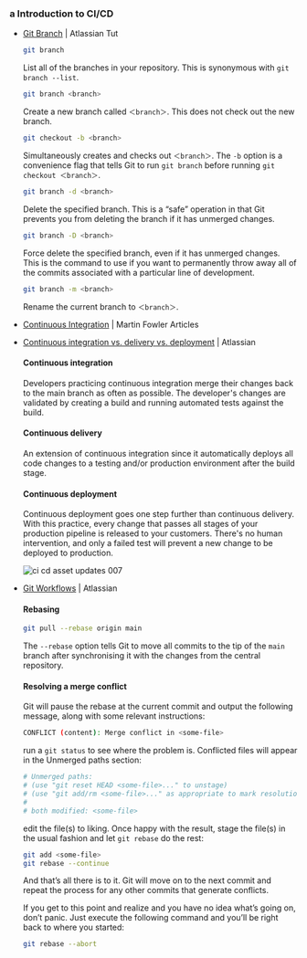 ### a Introduction to CI/CD

- [Git Branch](https://www.atlassian.com/git/tutorials/using-branches) | Atlassian Tut

  ```bash
  git branch
  ```
  List all of the branches in your repository. This is synonymous with `git branch --list`.

  ```bash
  git branch <branch>
  ```
  Create a new branch called `＜branch＞`. This does not check out the new branch.

  ```bash
  git checkout -b <branch>
  ```
  Simultaneously creates and checks out `＜branch＞`. The `-b` option is a convenience flag that tells Git to run `git branch` before running `git checkout ＜branch＞`.

  ```bash
  git branch -d <branch>
  ```
  Delete the specified branch. This is a “safe” operation in that Git prevents you from deleting the branch if it has unmerged changes.

  ```bash
  git branch -D <branch>
  ```
  Force delete the specified branch, even if it has unmerged changes. This is the command to use if you want to permanently throw away all of the commits associated with a particular line of development.

  ```bash
  git branch -m <branch>
  ```
  Rename the current branch to `＜branch＞`.

- [Continuous Integration](https://www.martinfowler.com/articles/continuousIntegration.html) | Martin Fowler Articles
- [Continuous integration vs. delivery vs. deployment](https://www.atlassian.com/continuous-delivery/principles/continuous-integration-vs-delivery-vs-deployment) | Atlassian

  #### Continuous integration
  Developers practicing continuous integration merge their changes back to the main branch as often as possible.
  The developer's changes are validated by creating a build and running automated tests against the build.

  #### Continuous delivery
  An extension of continuous integration since it automatically deploys all code changes to a testing and/or production environment after the build stage.

  #### Continuous deployment
  Continuous deployment goes one step further than continuous delivery. With this practice, every change that passes all stages of your production pipeline is released to your customers. There's no human intervention, and only a failed test will prevent a new change to be deployed to production.

  ![ci cd asset updates  007](https://github.com/yousefelassal/fullstackopen/assets/76617202/6905fbcb-75ae-41b4-b45b-8f03da127d59)

- [Git Workflows](https://www.atlassian.com/git/tutorials/comparing-workflows) | Atlassian

  #### Rebasing
  ```bash
  git pull --rebase origin main
  ```
  The `--rebase` option tells Git to move all commits to the tip of the `main` branch after synchronising it with the changes from the central repository.

  #### Resolving a merge conflict
  Git will pause the rebase at the current commit and output the following message, along with some relevant instructions:
  ```bash
  CONFLICT (content): Merge conflict in <some-file>
  ```

  run a `git status` to see where the problem is. Conflicted files will appear in the Unmerged paths section:
  ```bash
  # Unmerged paths:
  # (use "git reset HEAD <some-file>..." to unstage)
  # (use "git add/rm <some-file>..." as appropriate to mark resolution)
  #
  # both modified: <some-file>
  ```
  
  edit the file(s) to liking. Once happy with the result, stage the file(s) in the usual fashion and let `git rebase` do the rest:
  ```bash
  git add <some-file>
  git rebase --continue
  ```
  And that’s all there is to it. Git will move on to the next commit and repeat the process for any other commits that generate conflicts.
  
  If you get to this point and realize and you have no idea what’s going on, don’t panic. Just execute the following command and you’ll be right back to where you started:
  ```bash
  git rebase --abort
  ```
